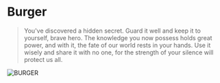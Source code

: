 # Burger   

>You've discovered a hidden secret. Guard it well and keep it to yourself, brave hero. The knowledge you now possess holds great power, and with it, the fate of our world rests in your hands. Use it wisely and share it with no one, for the strength of your silence will protect us all.

![BURGER](/assets/secret_:-\).jpg)

